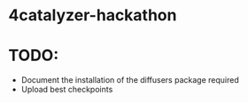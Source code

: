 # 4catalyzer-hackathon

# TODO: 
- Document the installation of the diffusers package required
- Upload best checkpoints